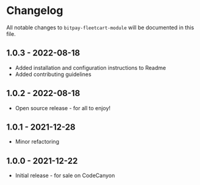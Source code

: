# Changelog

All notable changes to `bitpay-fleetcart-module` will be documented in this file.

## 1.0.3 - 2022-08-18

- Added installation and configuration instructions to Readme
- Added contributing guidelines

## 1.0.2 - 2022-08-18

- Open source release - for all to enjoy!

## 1.0.1 - 2021-12-28

- Minor refactoring

## 1.0.0 - 2021-12-22

- Initial release - for sale on CodeCanyon

